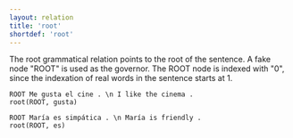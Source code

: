 ```yaml
---
layout: relation
title: 'root'
shortdef: 'root'
---
```


The root grammatical relation points to the root of the sentence. A fake node "ROOT" is used as the governor. The ROOT node is indexed with "0", since the indexation of real words in the sentence starts at 1.

~~~ sdparse
ROOT Me gusta el cine . \n I like the cinema .
root(ROOT, gusta)
~~~

~~~ sdparse
ROOT María es simpática . \n María is friendly .
root(ROOT, es)
~~~
